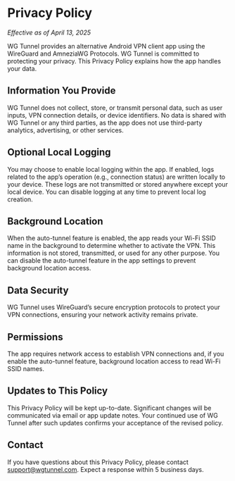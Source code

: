 # Privacy Policy

*Effective as of April 13, 2025*

WG Tunnel provides an alternative Android VPN client app using the WireGuard and AmneziaWG Protocols. WG Tunnel is committed to protecting your privacy. This Privacy Policy explains how the app handles your data.

## Information You Provide
WG Tunnel does not collect, store, or transmit personal data, such as user inputs, VPN connection details, or device identifiers. No data is shared with WG Tunnel or any third parties, as the app does not use third-party analytics, advertising, or other services.

## Optional Local Logging
You may choose to enable local logging within the app. If enabled, logs related to the app’s operation (e.g., connection status) are written locally to your device. These logs are not transmitted or stored anywhere except your local device. You can disable logging at any time to prevent local log creation.

## Background Location
When the auto-tunnel feature is enabled, the app reads your Wi-Fi SSID name in the background to determine whether to activate the VPN. This information is not stored, transmitted, or used for any other purpose. You can disable the auto-tunnel feature in the app settings to prevent background location access.

## Data Security
WG Tunnel uses WireGuard’s secure encryption protocols to protect your VPN connections, ensuring your network activity remains private.

## Permissions
The app requires network access to establish VPN connections and, if you enable the auto-tunnel feature, background location access to read Wi-Fi SSID names.

## Updates to This Policy
This Privacy Policy will be kept up-to-date. Significant changes will be communicated via email or app update notes. Your continued use of WG Tunnel after such updates confirms your acceptance of the revised policy.

## Contact
If you have questions about this Privacy Policy, please contact [support@wgtunnel.com](mailto:support@wgtunnel.com). Expect a response within 5 business days.